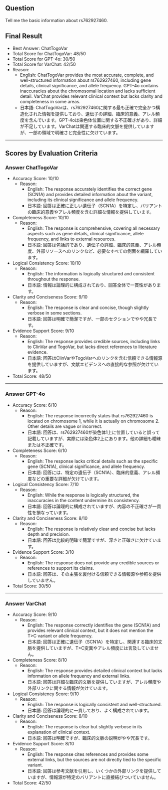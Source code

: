 ## Question

Tell me the basic information about rs762927460.

## Final Result

- Best Answer: ChatTogoVar
- Total Score for ChatTogoVar: 48/50
- Total Score for GPT-4o: 30/50
- Total Score for VarChat: 42/50
- Reason:
  - English: ChatTogoVar provides the most accurate, complete, and well-structured information about rs762927460, including gene details, clinical significance, and allele frequency. GPT-4o contains inaccuracies about the chromosomal location and lacks sufficient detail. VarChat provides relevant clinical context but lacks clarity and completeness in some areas.
  - 日本語: ChatTogoVarは、rs762927460に関する最も正確で完全かつ構造化された情報を提供しており、遺伝子の詳細、臨床的意義、アレル頻度を含んでいます。GPT-4oは染色体位置に関する不正確さがあり、詳細が不足しています。VarChatは関連する臨床的文脈を提供していますが、一部の領域で明確さと完全性に欠けています。

---

## Scores by Evaluation Criteria

### Answer ChatTogoVar
- Accuracy Score: 10/10
  - Reason: 
    - English: The response accurately identifies the correct gene (SCN1A) and provides detailed information about the variant, including its clinical significance and allele frequency.
    - 日本語: 回答は正確に正しい遺伝子（SCN1A）を特定し、バリアントの臨床的意義やアレル頻度を含む詳細な情報を提供しています。
- Completeness Score: 10/10
  - Reason: 
    - English: The response is comprehensive, covering all necessary aspects such as gene details, clinical significance, allele frequency, and links to external resources.
    - 日本語: 回答は包括的であり、遺伝子の詳細、臨床的意義、アレル頻度、外部リソースへのリンクなど、必要なすべての側面を網羅しています。
- Logical Consistency Score: 10/10
  - Reason: 
    - English: The information is logically structured and consistent throughout the response.
    - 日本語: 情報は論理的に構成されており、回答全体で一貫性があります。
- Clarity and Conciseness Score: 9/10
  - Reason: 
    - English: The response is clear and concise, though slightly verbose in some sections.
    - 日本語: 回答は明確で簡潔ですが、一部のセクションでやや冗長です。
- Evidence Support Score: 9/10
  - Reason: 
    - English: The response provides credible sources, including links to ClinVar and TogoVar, but lacks direct references to literature evidence.
    - 日本語: 回答はClinVarやTogoVarへのリンクを含む信頼できる情報源を提供していますが、文献エビデンスへの直接的な参照が欠けています。
- Total Score: 48/50

---

### Answer GPT-4o
- Accuracy Score: 6/10
  - Reason: 
    - English: The response incorrectly states that rs762927460 is located on chromosome 1, while it is actually on chromosome 2. Other details are vague or incorrect.
    - 日本語: 回答は、rs762927460が染色体1上に位置していると誤って記載していますが、実際には染色体2上にあります。他の詳細も曖昧または不正確です。
- Completeness Score: 6/10
  - Reason: 
    - English: The response lacks critical details such as the specific gene (SCN1A), clinical significance, and allele frequency.
    - 日本語: 回答には、特定の遺伝子（SCN1A）、臨床的意義、アレル頻度などの重要な詳細が欠けています。
- Logical Consistency Score: 7/10
  - Reason: 
    - English: While the response is logically structured, the inaccuracies in the content undermine its consistency.
    - 日本語: 回答は論理的に構成されていますが、内容の不正確さが一貫性を損なっています。
- Clarity and Conciseness Score: 8/10
  - Reason: 
    - English: The response is relatively clear and concise but lacks depth and precision.
    - 日本語: 回答は比較的明確で簡潔ですが、深さと正確さに欠けています。
- Evidence Support Score: 3/10
  - Reason: 
    - English: The response does not provide any credible sources or references to support its claims.
    - 日本語: 回答は、その主張を裏付ける信頼できる情報源や参照を提供していません。
- Total Score: 30/50

---

### Answer VarChat
- Accuracy Score: 9/10
  - Reason: 
    - English: The response correctly identifies the gene (SCN1A) and provides relevant clinical context, but it does not mention the T>C variant or allele frequency.
    - 日本語: 回答は正確に遺伝子（SCN1A）を特定し、関連する臨床的文脈を提供していますが、T>C変異やアレル頻度には言及していません。
- Completeness Score: 8/10
  - Reason: 
    - English: The response provides detailed clinical context but lacks information on allele frequency and external links.
    - 日本語: 回答は詳細な臨床的文脈を提供していますが、アレル頻度や外部リンクに関する情報が欠けています。
- Logical Consistency Score: 9/10
  - Reason: 
    - English: The response is logically consistent and well-structured.
    - 日本語: 回答は論理的に一貫しており、よく構成されています。
- Clarity and Conciseness Score: 8/10
  - Reason: 
    - English: The response is clear but slightly verbose in its explanation of clinical context.
    - 日本語: 回答は明確ですが、臨床的文脈の説明がやや冗長です。
- Evidence Support Score: 8/10
  - Reason: 
    - English: The response cites references and provides some external links, but the sources are not directly tied to the specific variant.
    - 日本語: 回答は参考文献を引用し、いくつかの外部リンクを提供していますが、情報源が特定のバリアントに直接結びついていません。
- Total Score: 42/50